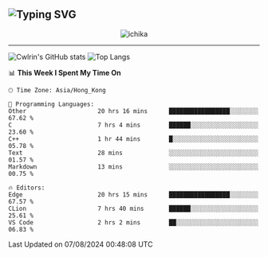 ![Typing SVG](https://readme-typing-svg.demolab.com?font=Jost&size=24&pause=1000&color=7799EE&vCenter=true&multiline=true&random=false&width=435&height=100&lines=Hi+there;I'm+Sakurakouji+Nanaha;You+can+also+tell+me+Cwlrin%E2%98%86)
---
<p align="center">
  <img src="https://image.cwlrin.wiki/images/2024/06/17/Happy-Birthday2023---.png" alt="ichika" border="0" />
</p>

---
![Cwlrin's GitHub stats](https://github-readme-stats.vercel.app/api?username=cwlrin&show_icons=true&theme=buefy)
![Top Langs](https://github-readme-stats.vercel.app/api/top-langs/?username=cwlrin&layout=compact&hide=html,css)

<!--START_SECTION:waka-->
📊 **This Week I Spent My Time On** 

```text
🕑︎ Time Zone: Asia/Hong_Kong

💬 Programming Languages: 
Other                    20 hrs 16 mins      █████████████████░░░░░░░░   67.62 % 
C                        7 hrs 4 mins        ██████░░░░░░░░░░░░░░░░░░░   23.60 % 
C++                      1 hr 44 mins        █░░░░░░░░░░░░░░░░░░░░░░░░   05.78 % 
Text                     28 mins             ░░░░░░░░░░░░░░░░░░░░░░░░░   01.57 % 
Markdown                 13 mins             ░░░░░░░░░░░░░░░░░░░░░░░░░   00.75 % 

🔥 Editors: 
Edge                     20 hrs 15 mins      █████████████████░░░░░░░░   67.57 % 
CLion                    7 hrs 40 mins       ██████░░░░░░░░░░░░░░░░░░░   25.61 % 
VS Code                  2 hrs 2 mins        ██░░░░░░░░░░░░░░░░░░░░░░░   06.83 % 
```


 Last Updated on 07/08/2024 00:48:08 UTC
<!--END_SECTION:waka-->
